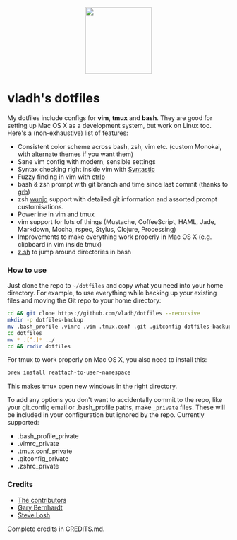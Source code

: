 <div align="center">
  <img src="http://vladh.net/images/projects/dotfiles.png" width="150" height="150">
</div>

# vladh's dotfiles

My dotfiles include configs for **vim**, **tmux** and **bash**. They are good for setting up Mac OS X as a development system, but work on Linux too. Here's a (non-exhaustive) list of features:

* Consistent color scheme across bash, zsh, vim etc. (custom Monokai, with alternate themes if you want them)
* Sane vim config with modern, sensible settings
* Syntax checking right inside vim with [Syntastic](https://github.com/scrooloose/syntastic)
* Fuzzy finding in vim with [ctrlp](https://github.com/kien/ctrlp.vim)
* bash & zsh prompt with git branch and time since last commit (thanks to [grb](https://github.com/garybernhardt))
* zsh [wunjo](http://www.wunjo.org/zsh-git/) support with detailed git information and assorted prompt customisations.
* Powerline in vim and tmux
* vim support for lots of things (Mustache, CoffeeScript, HAML, Jade, Markdown, Mocha, rspec, Stylus, Clojure, Processing)
* Improvements to make everything work properly in Mac OS X (e.g. clipboard in vim inside tmux)
* [z.sh](https://github.com/rupa/z) to jump around directories in bash

### How to use
Just clone the repo to `~/dotfiles` and copy what you need into your home directory. For example, to use everything while backing up your existing files and moving the Git repo to your home directory:

```bash
cd && git clone https://github.com/vladh/dotfiles --recursive
mkdir -p dotfiles-backup
mv .bash_profile .vimrc .vim .tmux.conf .git .gitconfig dotfiles-backup/
cd dotfiles
mv * .[^.]* ../
cd && rmdir dotfiles
```

For tmux to work properly on Mac OS X, you also need to install this:

```bash
brew install reattach-to-user-namespace
```

This makes tmux open new windows in the right directory.

To add any options you don't want to accidentally commit to the repo, like your git.config email or .bash\_profile paths, make `_private` files. These will be included in your configuration but ignored by the repo. Currently supported:

* .bash_profile_private
* .vimrc_private
* .tmux.conf_private
* .gitconfig_private
* .zshrc_private

### Credits

* [The contributors](https://github.com/vladh/dotfiles/graphs/contributors)
* [Gary Bernhardt](https://github.com/garybernhardt)
* [Steve Losh](http://stevelosh.com/)

Complete credits in CREDITS.md.
